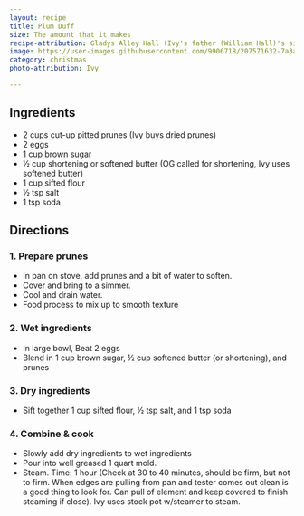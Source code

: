 ```yaml
---
layout: recipe
title: Plum Duff
size: The amount that it makes
recipe-attribution: Gladys Alley Hall (Ivy's father (William Hall)'s sister)
image: https://user-images.githubusercontent.com/9906718/207571632-7a3a712a-e2d6-461a-afe4-0cdae2b9cfca.png?raw=true
category: christmas
photo-attribution: Ivy

---
```


## Ingredients
- 2 cups cut-up pitted prunes (Ivy buys dried prunes)
- 2 eggs
- 1 cup brown sugar
- ½ cup shortening or softened butter (OG called for shortening, Ivy uses softened butter)
- 1 cup sifted flour
- ½ tsp salt
- 1 tsp soda

## Directions

### 1. Prepare prunes
- In pan on stove, add prunes and a bit of water to soften.
- Cover and bring to a simmer. 
- Cool and drain water.
- Food process to mix up to smooth texture
### 2. Wet ingredients
- In large bowl, Beat 2 eggs
- Blend in 1 cup brown sugar, ½ cup softened butter (or shortening), and prunes
### 3. Dry ingredients
- Sift together 1 cup sifted flour, ½ tsp salt, and 1 tsp soda
### 4. Combine & cook
- Slowly add dry ingredients to wet ingredients
- Pour into well greased 1 quart mold.
- Steam. Time: 1 hour (Check at 30 to 40 minutes, should be firm, but not to firm. When edges are pulling from pan and tester comes out clean is a good thing to look for. Can pull of element and keep covered to finish steaming if close). Ivy uses stock pot w/steamer to steam.



